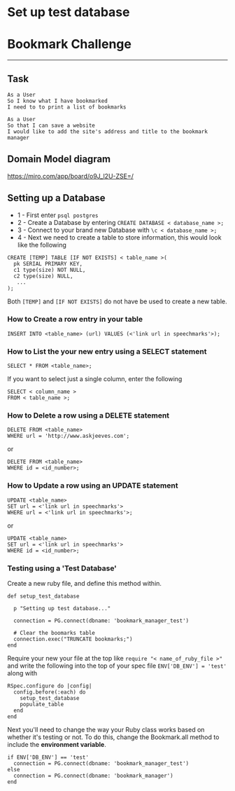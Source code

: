 # Set up test database

# Bookmark Challenge
---------------------
Task
-------

```
As a User
So I know what I have bookmarked
I need to to print a list of bookmarks

As a User
So that I can save a website
I would like to add the site's address and title to the bookmark manager

```

Domain Model diagram
----------------------
https://miro.com/app/board/o9J_l2U-ZSE=/

## Setting up a Database

* 1 - First enter ```psql postgres```
* 2 - Create a Database by entering ```CREATE DATABASE < database_name >;```
* 3 - Connect to your brand new Database with ```\c < database_name >;```
* 4 - Next we need to create a table to store information, this would look like the following
```
CREATE [TEMP] TABLE [IF NOT EXISTS] < table_name >(
  pk SERIAL PRIMARY KEY,
  c1 type(size) NOT NULL,
  c2 type(size) NULL,
   ...
);
```
Both ```[TEMP]``` and ```[IF NOT EXISTS]``` do not have be used to create a new table.

### How to Create a row entry in your table
```
INSERT INTO <table_name> (url) VALUES (<'link url in speechmarks'>);
```
### How to List the your new entry using a SELECT statement
```
SELECT * FROM <table_name>;
```
If you want to select just a single column, enter the following
```
SELECT < column_name >
FROM < table_name >;
```

### How to Delete a row using a DELETE statement
```
DELETE FROM <table_name>
WHERE url = 'http://www.askjeeves.com';
```
or
```
DELETE FROM <table_name>
WHERE id = <id_number>;
```

### How to Update a row using an UPDATE statement
```
UPDATE <table_name>
SET url = <'link url in speechmarks'> 
WHERE url = <'link url in speechmarks'>;
```
or
```
UPDATE <table_name>
SET url = <'link url in speechmarks'> 
WHERE id = <id_number>;
```
### Testing using a 'Test Database'
Create a new ruby file, and define this method within.
```
def setup_test_database
  
  p "Setting up test database..."

  connection = PG.connect(dbname: 'bookmark_manager_test')

  # Clear the boomarks table
  connection.exec("TRUNCATE bookmarks;")
end
```
Require your new your file at the top like ```require "< name_of_ruby_file >"```
and write the following into the top of your spec file ```ENV['DB_ENV'] = 'test'``` along with
```
RSpec.configure do |config|
  config.before(:each) do
    setup_test_database
    populate_table
  end
end
```
Next you'll need to change the way your Ruby class works based on whether it's testing or not.
To do this, change the Bookmark.all method to include the __environment variable__.
```
if ENV['DB_ENV'] == 'test'
  connection = PG.connect(dbname: 'bookmark_manager_test')
else
  connection = PG.connect(dbname: 'bookmark_manager')
end
```
